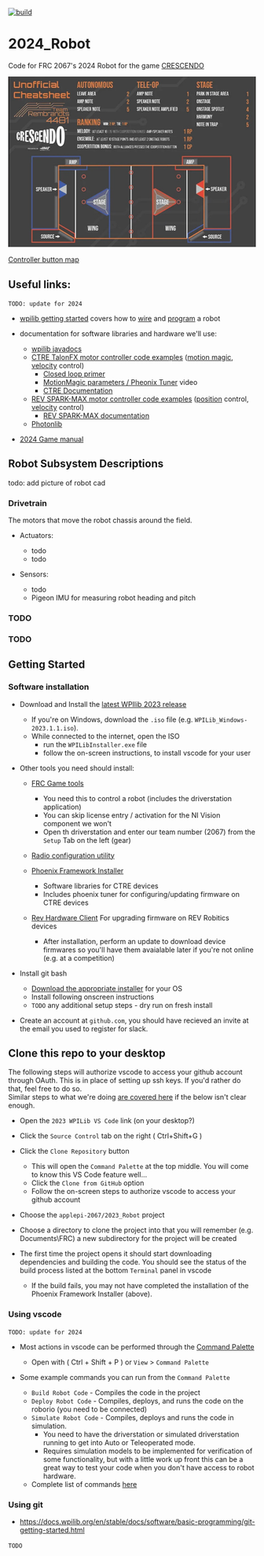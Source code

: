 [![build](https://github.com/applepi-2067/2023_Robot/actions/workflows/build.yml/badge.svg)](https://github.com/applepi-2067/2023_Robot/actions/workflows/build.yml)

# 2024_Robot

Code for FRC 2067's 2024 Robot for the game [CRESCENDO](https://www.youtube.com/watch?v=9keeDyFxzY4)

![cheat_sheet](img/cheat_sheet.jpg)

[Controller button map](#TODO)

## Useful links:

`TODO: update for 2024`

  * [wpilib getting started](https://docs.wpilib.org/en/latest/index.html)
    covers how to [wire](https://docs.wpilib.org/en/latest/docs/zero-to-robot/step-1/how-to-wire-a-robot.html) and [program](https://docs.wpilib.org/en/latest/docs/zero-to-robot/step-2/index.html) a robot

  * documentation for software libraries and hardware we'll use:
    * [wpilib javadocs](https://github.wpilib.org/allwpilib/docs/release/java/index.html)
    * [CTRE TalonFX motor controller code examples](https://github.com/CrossTheRoadElec/Phoenix-Examples-Languages/tree/master/Java%20Talon%20FX%20(Falcon%20500)) ([motion magic](https://github.com/CrossTheRoadElec/Phoenix-Examples-Languages/tree/master/Java%20Talon%20FX%20(Falcon%20500)/MotionMagic), [velocity](https://github.com/CrossTheRoadElec/Phoenix-Examples-Languages/tree/master/Java%20Talon%20FX%20(Falcon%20500)/VelocityClosedLoop) control)
      * [Closed loop primer](https://v5.docs.ctr-electronics.com/en/stable/ch16_ClosedLoop.html)
      * [MotionMagic parameters / Pheonix Tuner](https://youtu.be/1b0BAV2jBd8) video
      * [CTRE Documentation](https://v5.docs.ctr-electronics.com/en/stable/index.html)
    * [REV SPARK-MAX motor controller code examples](https://github.com/REVrobotics/SPARK-MAX-Examples/tree/master/Java) ([position](https://github.com/REVrobotics/SPARK-MAX-Examples/tree/master/Java/Position%20Closed%20Loop%20Control) control, [velocity](https://github.com/REVrobotics/SPARK-MAX-Examples/tree/master/Java/Velocity%20Closed%20Loop%20Control) control)
      * [REV SPARK-MAX documentation](https://docs.revrobotics.com/sparkmax/)
    * [Photonlib](https://docs.photonvision.org/en/latest/docs/programming/photonlib/adding-vendordep.html)
  * [2024 Game manual](https://firstfrc.blob.core.windows.net/frc2024/Manual/2024GameManual.pdf)

## Robot Subsystem Descriptions

todo: add picture of robot cad

### Drivetrain

The motors that move the robot chassis around the field.

  * Actuators:
    * todo
	* todo

  * Sensors:
    * todo
    * Pigeon IMU for measuring robot heading and pitch

### TODO

### TODO

## Getting Started

### Software installation

* Download and Install the [latest WPIlib 2023 release](https://github.com/wpilibsuite/allwpilib/releases)
  
  * If you're on Windows, download the `.iso` file (e.g. `WPILib_Windows-2023.1.1.iso`).
  * While connected to the internet, open the ISO
    * run the `WPILibInstaller.exe` file
    * follow the on-screen instructions, to install vscode for your user

* Other tools you need should install:
  * [FRC Game tools](https://www.ni.com/en-us/support/downloads/drivers/download.frc-game-tools.html) 
    * You need this to control a robot (includes the driverstation application)
    * You can skip license entry / activation for the NI Vision component we won't 
    * Open th driverstation and enter our team number (2067) from the `Setup` Tab on the left (gear) 
  * [Radio configuration utility](https://firstfrc.blob.core.windows.net/frc2023/Radio/FRC_Radio_Configuration_23_0_2.zip)
  * [Phoenix Framework Installer](https://store.ctr-electronics.com/software/)
    * Software libraries for CTRE devices
    * Includes phoenix tuner for configuring/updating firmware on CTRE devices 
  * [Rev Hardware Client](https://docs.revrobotics.com/rev-hardware-client/)
    For upgrading firmware on REV Robitics devices

    * After installation, perform an update to download device firmwares so you'll have them avaialable later if you're not online (e.g. at a competition)
 
* Install git bash

  * [Download the appropriate installer](https://git-scm.com/downloads) for your OS
  * Install following onscreen instructions
  * `TODO` any additional setup steps - dry run on fresh install 

* Create an account at `github.com`, you should have recieved an invite at the email you used to register for slack.

## Clone this repo to your desktop
The following steps will authorize vscode to access your github account through OAuth.
This is in place of setting up ssh keys. If you'd rather do that, feel free to do so.     
Similar steps to what we're doing [are covered here](https://adamtheautomator.com/visual-studio-code-github-setup/#Cloning_a_GitHub_Repository) if the below isn't clear enough.

  * Open the `2023 WPILib VS Code` link (on your desktop?)
  * Click the `Source Control` tab on the right ( Ctrl+Shift+G )
  * Click the `Clone Repository` button 
    * This will open the `Command Palette` at the top middle. You will come to know this VS Code feature well...
    * Click the `Clone from GitHub` option
    * Follow the on-screen steps to authorize vscode to access your github account

  * Choose the `applepi-2067/2023_Robot` project

  * Choose a directory to clone the project into that you will remember (e.g. Documents\FRC\)
    a new subdirectory for the project will be created

  * The first time the project opens it should start downloading dependencies and building the code. 
    You should see the status of the build process listed at the bottom `Terminal` panel in vscode
    * If the build fails, you may not have completed the installation of the Phoenix Framework Installer (above).

### Using vscode

`TODO: update for 2024`

* Most actions in vscode can be performed through the [Command Palette](https://docs.wpilib.org/en/stable/docs/software/vscode-overview/vscode-basics.html#command-palette)
  * Open with ( Ctrl + Shift + P ) or `View` > `Command Palette`

* Some example commands you can run from the `Command Palette`
  * `Build Robot Code` - Compiles the code in the project
  * `Deploy Robot Code` - Compiles, deploys, and runs the code on the roborio (you need to be connected)
  * `Simulate Robot Code` - Compiles, deploys and runs the code in simulation.
    * You need to have the driverstation or simulated driverstation running to get into Auto or Teleoperated mode.
    * Requires simulation models to be implemented for verification of some functionality, but with a little work up front
      this can be a great way to test your code when you don't have access to robot hardware.
  * Complete list of commands [here](https://docs.wpilib.org/en/stable/docs/software/vscode-overview/wpilib-commands-vscode.html)


### Using git

  * https://docs.wpilib.org/en/stable/docs/software/basic-programming/git-getting-started.html

  `TODO`
  